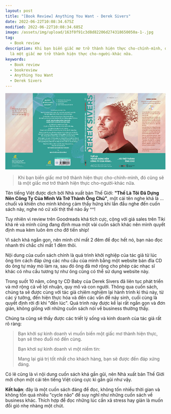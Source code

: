 ```yaml
---
layout: post
title: "[Book Review] Anything You Want - Derek Sivers"
date: 2022-06-22T10:08:34.675Z
modified: 2022-06-22T10:08:34.685Z
image: /assets/img/upload/163f0f91c3d8d82206d274318650050a-1-.jpg
tag:
  - Book review
description: Khi bạn biến giấc mơ trở thành hiện thực cho-chính-mình, đó cũng sẽ
  là một giấc mơ trở thành hiện thực cho-người-khác nữa.
keywords:
  - Book review
  - bookreview
  - Anything You Want
  - Derek Sivers
---
```

![](/assets/img/upload/163f0f91c3d8d82206d274318650050a-1-.jpg)



> Khi bạn biến giấc mơ trở thành hiện thực cho-chính-mình, đó cũng sẽ là một giấc mơ trở thành hiện thực cho-người-khác nữa.

Tên tiếng Việt được dịch bởi Nhà xuất bản Thế Giới: **"Thế Là Tôi Đã Dựng Nên Công Ty Của Mình Và Trở Thành Ông Chủ"**, một cái tên nghe khá là ... chuối và khiến cho mình không cảm thấy hứng khi lần đầu nghe đến cuốn sách này, nghe nó cứ xôi thịt thế nào ấy ^^!

Tuy nhiên vì review trên Goodreads khá tích cực, cộng với giá sales trên Tiki khá rẻ và mình cũng đang định mua một vài cuốn sách khác nên mình quyết định mua kèm luôn ẻm cho đỡ tiền ship!

Vì sách khá ngắn gọn, nên mình chỉ mất 2 đêm để đọc hết nó, bạn nào đọc nhanh thì chắc chỉ mất 1 đêm thôi.

Nội dung của cuốn sách chính là quá trình khởi nghiệp của tác giả từ lúc ông tìm cách đáp ứng các nhu cầu của mình bằng một website bán đĩa CD do ông tự mày mò làm ra, sau đó ông đã mở rộng cho phép các nhạc sĩ khác có nhu cầu tương tự như ông cũng có thể sử dụng website này. 

Trong suốt 10 năm, công ty CD Baby của Derek Sivers đã liên tục phát triển và mở rộng cả về lợi nhuận, quy mô và con người. Thông qua cuốn sách, chúng ta sẽ được cùng với tác giả chiêm nghiệm lại hành trình kì thú này, từ các ý tưởng, đến hiện thực hóa và đến các vấn đề nảy sinh, cuối cùng là quyết định rời đi khi "đến lúc". Quá trình này được kể lại rất ngắn gọn và đơn giản, không giống với những cuốn sách nói về business thường thấy.

Chúng ta cũng sẽ thấy được các triết lý sống và kinh doanh của tác giả rất rõ ràng:

> Bạn khởi sự kinh doanh vì muốn biến một giấc mơ thành hiện thực, bạn sẽ theo đuổi nó đến cùng.
>
> Bạn khơi sự kinh doanh vì một niềm tin:
>
> Mang lại giá trị tốt nhất cho khách hàng, bạn sẽ được đền đáp xứng đáng.

Có lẽ cũng là vì nội dung cuốn sách khá gần gũi, nên Nhà xuất bản Thế Giới mới chọn một cái tên tiếng Việt cũng cực kì gần gũi như vậy.

**Kết luận**: đây là một cuốn sách đáng để đọc, không tốn nhiều thời gian và không tốn quá nhiều "cycle não" để suy nghĩ như những cuốn sách về business khác. Thích hợp để đọc những lúc cần xã stress hay giản là muốn đổi gió nhẹ nhàng một chút.